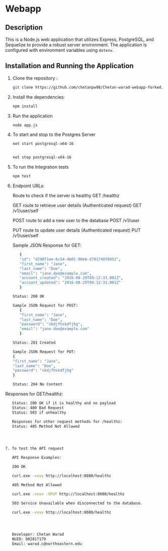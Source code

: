 # Webapp

## Description

This is a Node.js web application that utilizes Express, PostgreSQL, and Sequelize to provide a robust server environment. The application is configured with environment variables using `dotenv`.


## Installation and Running the Application 

1. Clone the repository :

   ```bash
   git clone https://github.com/chetanpw98/Chetan-warad-webapp-forked.git test
   

2. Install the dependencies:
   ```bash
   npm install

3. Run the application
   ```bash
   node app.js

4. To start and stop to the Postgres Server
   ```bash
   net start postgresql-x64-16

   
   net stop postgresql-x64-16

5. To run the Integration tests
   ```bash
   npm test

6. Endpoint URLs:

   Route to check if the server is healthy
   GET /healthz

   GET route to retrieve user details (Authenticated request)
   GET /v1/user/self

   POST route to add a new user to the database
   POST /v1/user

   PUT route to update user details (Authenticated request)
   PUT /v1/user/self

   Sample JSON Response for GET:
   ```bash
      {
      "id": "d290f1ee-6c54-4b01-90e6-d701748f0851",
      "first_name": "Jane",
      "last_name": "Doe",
      "email": "jane.doe@example.com",
      "account_created": "2016-08-29T09:12:33.001Z",
      "account_updated": "2016-08-29T09:12:33.001Z"
      }

   Status: 200 OK

   Sample JSON Request for POST:
      {
      "first_name": "Jane",
      "last_name": "Doe",
      "password": "skdjfhskdfjhg",
      "email": "jane.doe@example.com"
      }

   Status: 201 Created

   Sample JSON Request for PUT:
   {
   "first_name": "Jane",
   "last_name": "Doe",
   "password": "skdjfhskdfjhg"
   }

   Status: 204 No Content

Responses for GET/healthz:
```bash
   Status: 200 OK if it is healthy and no payload
   Status: 400 Bad Request
   Status: 503 if unhealthy

   Responses for other request methods for /healthz:
   Status: 405 Method Not Allowed




7. To test the API request

   API Response Examples: 

   200 OK

   curl.exe -vvvv http://localhost:8080/healthz

   405 Method Not Allowed

   curl.exe -vvvv -XPUT http://localhost:8080/healthz

   503 Service Unavailable when disconnected to the database.

   curl.exe -vvvv http://localhost:8080/healthz  




   Developer: Chetan Warad
   NUID: 002817179
   Email: warad.c@northeastern.edu

